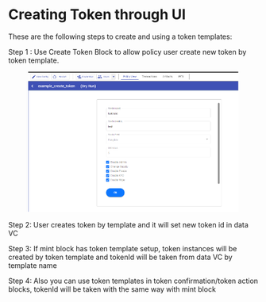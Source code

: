 # Creating Token through UI

These are the following steps to create and using a token templates:

Step 1 : Use Create Token Block to allow policy user create new token by token template.

<figure><img src="../.gitbook/assets/image.png" alt=""><figcaption></figcaption></figure>

Step 2: User creates token by template and it will set new token id in data VC

Step 3: If mint block has token template setup, token instances will be created by token template and tokenId will be taken from data VC by template name

Step 4: Also you can use token templates in token confirmation/token action blocks, tokenId will be taken with the same way with mint block
